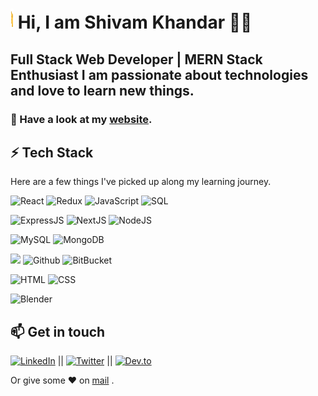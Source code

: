 
# <img src="https://raw.githubusercontent.com/ABSphreak/ABSphreak/master/gifs/Hi.gif" height="32px" width="5px"> Hi, I am Shivam Khandar 👨‍💻

## Full Stack Web Developer | MERN Stack Enthusiast I am passionate about technologies and love to learn new things.

### 🔭 Have a look at my [website](https://checkoutme.netlify.app/).


## ⚡ Tech Stack

Here are a few things I've picked up along my learning journey.


   ![React](https://img.shields.io/badge/React-%2320232a.svg?&style=for-the-badge&logo=react&logoColor=61DAFB) ![Redux](https://img.shields.io/badge/Redux-4.1-blue?style=for-the-badge&logo=redux&logoColor=764ABC) ![JavaScript](https://img.shields.io/badge/JavaScript-F7DF1E?style=for-the-badge&logo=javascript&logoColor=black) ![SQL](https://img.shields.io/badge/-SQL-000?style=for-the-badge&logo=MySQL&logoColor=4479A1)
  
 ![ExpressJS](https://img.shields.io/badge/Express.js-404D59?style=for-the-badge) ![NextJS](https://img.shields.io/badge/nestjs%20-%23E0234E.svg?&style=for-the-badge&logo=nextjs&logoColor=white) ![NodeJS](https://img.shields.io/badge/Node.js-43853D?style=for-the-badge&logo=node.js&logoColor=white) 

 ![MySQL](https://img.shields.io/badge/MySQL-00000F?style=for-the-badge&logo=mysql&logoColor=white) ![MongoDB](https://img.shields.io/badge/MongoDB-4EA94B?style=for-the-badge&logo=mongodb&logoColor=white)

 ![](https://img.shields.io/badge/git%20-%23F05033.svg?&style=for-the-badge&logo=git&logoColor=white)  ![Github](https://img.shields.io/badge/github%20-%23121011.svg?&style=for-the-badge&logo=github&logoColor=white) ![BitBucket](https://img.shields.io/badge/bitbucket%20-%230047B3.svg?&style=for-the-badge&logo=bitbucket&logoColor=white)
 
 ![HTML](https://img.shields.io/badge/HTML5-E34F26?style=for-the-badge&logo=html5&logoColor=white) ![CSS](https://img.shields.io/badge/CSS-239120?&style=for-the-badge&logo=css3&logoColor=white)
 
 ![Blender](https://img.shields.io/badge/blender%20-%23F5792A.svg?&style=for-the-badge&logo=blender&logoColor=white)
 


## 📫 Get in touch
[![LinkedIn](https://img.shields.io/badge/LinkedIn-0077B5?style=for-the-badge&logo=linkedin&logoColor=white)](https://www.linkedin.com/in/shivam-khandar/) || [![Twitter](https://img.shields.io/badge/Twitter-1DA1F2?style=for-the-badge&logo=twitter&logoColor=white)]() || [![Dev.to](https://img.shields.io/badge/dev.to-0A0A0A?style=for-the-badge&logo=dev.to&logoColor=white)]()


 Or give some ♥ on [mail](mailto:ahivam.khandar@gmail.com) .






 
